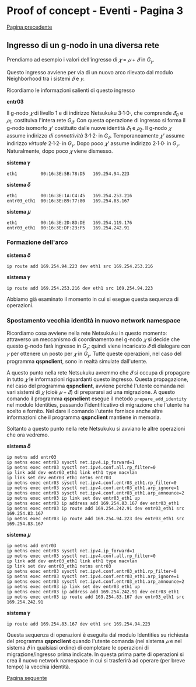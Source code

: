 # Proof of concept - Eventi - Pagina 3

[Pagina precedente](Eventi2.md)

## Ingresso di un g-nodo in una diversa rete

Prendiamo ad esempio i valori dell'ingresso di *𝜒* = *𝜇* + *𝛿* in *G<sub>𝛾</sub>*.

Questo ingresso avviene per via di un nuovo arco rilevato dal modulo Neighborhood tra i sistemi
*𝛿* e *𝛾*.

Ricordiamo le informazioni salienti di questo ingresso

**entr03**

Il g-nodo *𝜒* di livello 1 e di indirizzo Netsukuku 3·1·0·, che comprende *𝛿<sub>0</sub>* e *𝜇<sub>1</sub>*,
costituiva l'intera rete *G<sub>𝛿</sub>*. Con questa operazione di ingresso si forma il g-nodo isomorfo
*𝜒'* costituito dalle nuove identità *𝛿<sub>1</sub>* e *𝜇<sub>2</sub>*. Il g-nodo
*𝜒* assume indirizzo *di connettività* 3·1·2· in *G<sub>𝛿</sub>*. Temporaneamente
*𝜒'* assume indirizzo *virtuale* 2·1·2· in *G<sub>𝛾</sub>*. Dopo poco *𝜒'* assume
indirizzo 2·1·0· in *G<sub>𝛾</sub>*. Naturalmente, dopo poco *𝜒* viene dismesso.

**sistema 𝛾**
```
eth1         00:16:3E:5B:78:D5   169.254.94.223
```

**sistema 𝛿**
```
eth1         00:16:3E:1A:C4:45   169.254.253.216
entr03_eth1  00:16:3E:B9:77:80   169.254.83.167
```

**sistema 𝜇**
```
eth1         00:16:3E:2D:8D:DE   169.254.119.176
entr03_eth1  00:16:3E:DF:23:F5   169.254.242.91
```

### Formazione dell'arco

**sistema 𝛿**
```
ip route add 169.254.94.223 dev eth1 src 169.254.253.216
```

**sistema 𝛾**
```
ip route add 169.254.253.216 dev eth1 src 169.254.94.223
```

Abbiamo già esaminato il momento in cui si esegue questa sequenza di operazioni.

### Spostamento vecchia identità in nuovo network namespace

Ricordiamo cosa avviene nella rete Netsukuku in questo momento: attraverso un meccanismo di coordinamento nel
g-nodo *𝜒* si decide che questo g-nodo farà ingresso in *G<sub>𝛾</sub>*; quindi viene incaricato *𝛿* di dialogare
con *𝛾* per ottenere un posto per *𝜒* in *G<sub>𝛾</sub>*. Tutte queste operazioni, nel caso del programma **qspnclient**,
sono in realtà simulate dall'utente.

A questo punto nella rete Netsukuku avremmo che *𝛿* si occupa di propagare in tutto *𝜒* le informazioni riguardanti questo
ingresso. Questa propagazione, nel caso del programma **qspnclient**, avviene perché l'utente comanda nei vari
sistemi di *𝜒* (cioè *𝜇* + *𝛿*) di prepararsi ad una migrazione. A questo comando il programma **qspnclient** esegue
il metodo `prepare_add_identity` nel modulo Identities, passando l'identificativo di migrazione che l'utente ha scelto
e fornito. Nel dare il comando l'utente fornisce anche altre informazioni che il programma **qspnclient** mantiene in memoria.

Soltanto a questo punto nella rete Netsukuku si avviano le altre operazioni che ora vedremo.

**sistema 𝛿**
```
ip netns add entr03
ip netns exec entr03 sysctl net.ipv4.ip_forward=1
ip netns exec entr03 sysctl net.ipv4.conf.all.rp_filter=0
ip link add dev entr03_eth1 link eth1 type macvlan
ip link set dev entr03_eth1 netns entr03
ip netns exec entr03 sysctl net.ipv4.conf.entr03_eth1.rp_filter=0
ip netns exec entr03 sysctl net.ipv4.conf.entr03_eth1.arp_ignore=1
ip netns exec entr03 sysctl net.ipv4.conf.entr03_eth1.arp_announce=2
ip netns exec entr03 ip link set dev entr03_eth1 up
ip netns exec entr03 ip address add 169.254.83.167 dev entr03_eth1
ip netns exec entr03 ip route add 169.254.242.91 dev entr03_eth1 src 169.254.83.167
ip netns exec entr03 ip route add 169.254.94.223 dev entr03_eth1 src 169.254.83.167
```

**sistema 𝜇**
```
ip netns add entr03
ip netns exec entr03 sysctl net.ipv4.ip_forward=1
ip netns exec entr03 sysctl net.ipv4.conf.all.rp_filter=0
ip link add dev entr03_eth1 link eth1 type macvlan
ip link set dev entr03_eth1 netns entr03
ip netns exec entr03 sysctl net.ipv4.conf.entr03_eth1.rp_filter=0
ip netns exec entr03 sysctl net.ipv4.conf.entr03_eth1.arp_ignore=1
ip netns exec entr03 sysctl net.ipv4.conf.entr03_eth1.arp_announce=2
ip netns exec entr03 ip link set dev entr03_eth1 up
ip netns exec entr03 ip address add 169.254.242.91 dev entr03_eth1
ip netns exec entr03 ip route add 169.254.83.167 dev entr03_eth1 src 169.254.242.91
```

**sistema 𝛾**
```
ip route add 169.254.83.167 dev eth1 src 169.254.94.223
```

Questa sequenza di operazioni è eseguita dal modulo Identities su richiesta del programma **qspnclient** quando
l'utente comanda (nel sistema *𝜇* e nel sistema *𝛿* in qualsiasi ordine) di completare le operazioni di
migrazione/ingresso prima indicate. In questa prima parte di operazioni
si crea il nuovo network namespace in cui si trasferirà ad operare (per breve tempo) la vecchia
identità.

[Pagina seguente](Eventi4.md)
